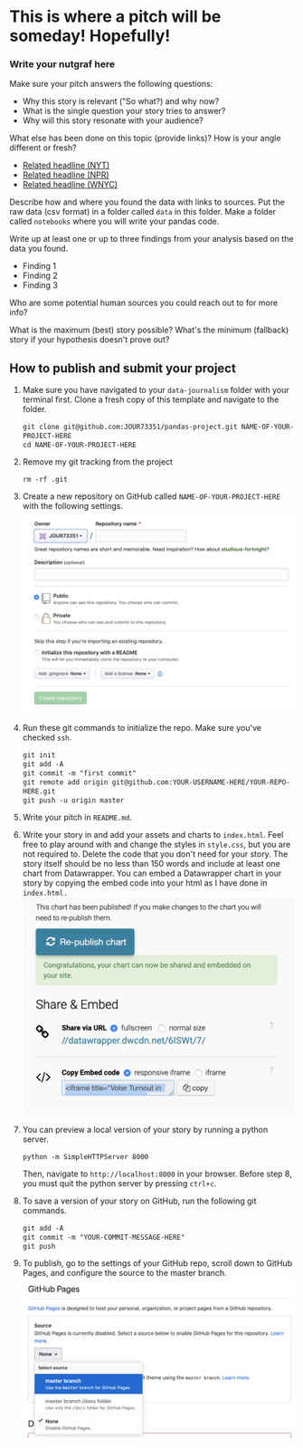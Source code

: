 # This is where a pitch will be someday! Hopefully!

### Write your nutgraf here

Make sure your pitch answers the following questions:

- Why this story is relevant ("So what?) and why now?
- What is the single question your story tries to answer?
- Why will this story resonate with your audience?

What else has been done on this topic (provide links)? How is your angle different or fresh?

- [Related headline (NYT)](https://www.nytimes.com/2020/03/09/upshot/coronavirus-oil-prices-bond-yields-recession.html)
- [Related headline (NPR)](https://www.nytimes.com/2020/03/09/upshot/coronavirus-oil-prices-bond-yields-recession.html)
- [Related headline (WNYC)](https://www.nytimes.com/2020/03/09/upshot/coronavirus-oil-prices-bond-yields-recession.html)

Describe how and where you found the data with links to sources. Put the raw data (csv format) in a folder called `data` in this folder. Make a folder called `notebooks` where you will write your pandas code.

Write up at least one or up to three findings from your analysis based on the data you found.

- Finding 1
- Finding 2
- Finding 3

Who are some potential human sources you could reach out to for more info?

What is the maximum (best) story possible? What's the minimum (fallback) story if your hypothesis doesn't prove out?

## How to publish and submit your project

1. Make sure you have navigated to your `data-journalism` folder with your terminal first. Clone a fresh copy of this template and navigate to the folder.

   ```
   git clone git@github.com:JOUR73351/pandas-project.git NAME-OF-YOUR-PROJECT-HERE
   cd NAME-OF-YOUR-PROJECT-HERE
   ```

2) Remove my git tracking from the project

   ```
   rm -rf .git
   ```

3) Create a new repository on GitHub called `NAME-OF-YOUR-PROJECT-HERE` with the following settings.
   <br>
   <img src="assets/newrepo.png" width="500">

4) Run these git commands to initialize the repo. Make sure you've checked `ssh`.

   ```
   git init
   git add -A
   git commit -m "first commit"
   git remote add origin git@github.com:YOUR-USERNAME-HERE/YOUR-REPO-HERE.git
   git push -u origin master
   ```

5) Write your pitch in `README.md`.

6) Write your story in and add your assets and charts to `index.html`. Feel free to play around with and change the styles in `style.css`, but you are not required to. Delete the code that you don't need for your story. The story itself should be no less than 150 words and include at least one chart from Datawrapper. You can embed a Datawrapper chart in your story by copying the embed code into your html as I have done in `index.html.`
   <br>
   <img src="assets/datawrapper.png" width="500">

7) You can preview a local version of your story by running a python server.

   ```
   python -m SimpleHTTPServer 8000
   ```

   Then, navigate to `http://localhost:8000` in your browser. Before step 8, you must quit the python server by pressing `ctrl+c`.

8) To save a version of your story on GitHub, run the following git commands.

   ```
   git add -A
   git commit -m "YOUR-COMMIT-MESSAGE-HERE"
   git push
   ```

9) To publish, go to the settings of your GitHub repo, scroll down to GitHub Pages, and configure the source to the master branch.
   ![GitHub Pages](assets/ghpages.png)
